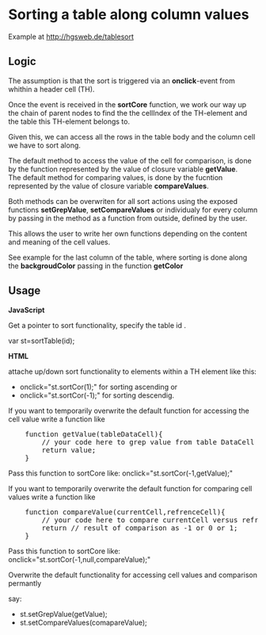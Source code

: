 <h1>Sorting a table along column values</h1>

Example at <a href="http://hgsweb.de/tablesort">http://hgsweb.de/tablesort</a>

<h2> Logic </h2>

The assumption is that the sort is triggered via an <b>onclick</b>-event from 
whithin a header cell (TH).

Once the event is received in the <b>sortCore</b> function, we work our way up the
chain of parent nodes to find the the cellIndex of the TH-element and the table 
this TH-element belongs to.

Given this, we can access all the rows in the table body and the column cell we 
have to sort along.

The default method to access the value of the cell for comparison, is done by 
the function represented by the value of closure variable <b>getValue</b>.  
The default method for comparing values, is done by the fucntion represented 
by the value of closure variable <b>compareValues</b>. 
 
Both methods can be overwriten for all sort actions using the exposed functions 
<b>setGrepValue</b>, <b>setCompareValues</b>  or individualy for every column by
passing in the method as a function from outside, defined by the user.

This allows the user to write her own functions depending on the content and 
meaning of the cell values.

See example for the last column of the table, where sorting is done along the 
<b>backgroudColor</b> passing in the function <b>getColor</b> 


<h2>Usage</h2>

<b>JavaScript</b>

Get a pointer to sort functionality, specify the table id .

var st=sortTable(id);

<b>HTML</b>

attache up/down sort functionality to elements within a TH element like 
this:   
<ul>
<li>onclick="st.sortCor(1);"  for sorting ascending or
<li>onclick="st.sortCor(-1);" for sorting descendig. 
</ul>

If you want to temporarily overwrite the default function for accessing the cell value
write  a function like 
<pre>
    function getValue(tableDataCell){
        // your code here to grep value from table DataCell
        return value;
    }
</pre>

Pass this function to sortCore like: onclick="st.sortCor(-1,getValue);"

If you want to temporarily overwrite the default function for comparing  cell values
write  a function like 
<pre>
    function compareValue(currentCell,refrenceCell){
        // your code here to compare currentCell versus refrenceCell     
        return // result of comparison as -1 or 0 or 1;
    }
</pre>
Pass this function to sortCore like: onclick="st.sortCor(-1,null,compareValue);"

Overwrite the default functionality for accessing cell values and comparison permantly

say:
<ul>  
<li>st.setGrepValue(getValue);
<li>st.setCompareValues(comapareValue);
</ul>
